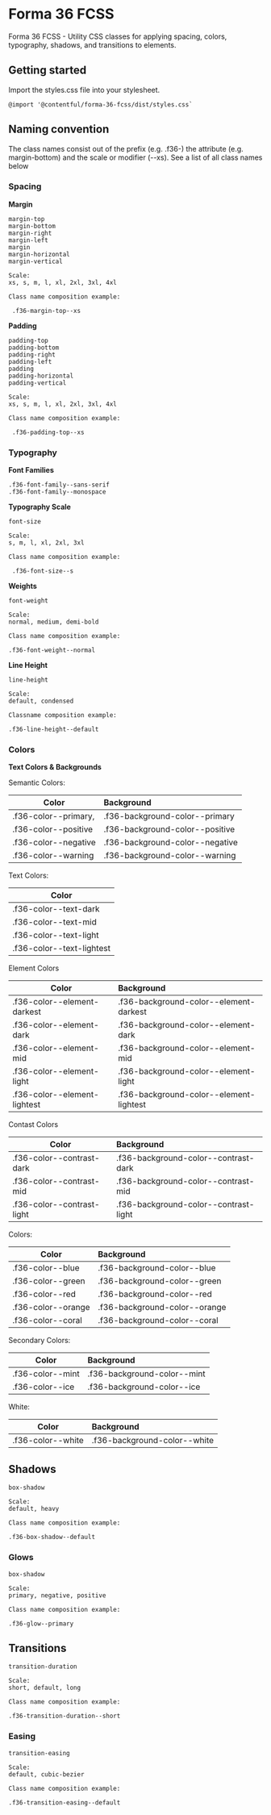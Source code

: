 # Forma 36 FCSS

Forma 36 FCSS - Utility CSS classes for applying spacing, colors, typography, shadows, and transitions to elements.

## Getting started

Import the styles.css file into your stylesheet.

```
@import '@contentful/forma-36-fcss/dist/styles.css`
```

## Naming convention

The class names consist out of the prefix (e.g. .f36-) the attribute (e.g. margin-bottom) and the scale or modifier (--xs).
See a list of all class names below

### Spacing

**Margin**

```
margin-top
margin-bottom
margin-right
margin-left
margin
margin-horizontal
margin-vertical

Scale:
xs, s, m, l, xl, 2xl, 3xl, 4xl

Class name composition example:

 .f36-margin-top--xs
```

**Padding**

```
padding-top
padding-bottom
padding-right
padding-left
padding
padding-horizontal
padding-vertical

Scale:
xs, s, m, l, xl, 2xl, 3xl, 4xl

Class name composition example:

 .f36-padding-top--xs
```

### Typography

**Font Families**

```
.f36-font-family--sans-serif
.f36-font-family--monospace
```

**Typography Scale**

```
font-size

Scale:
s, m, l, xl, 2xl, 3xl

Class name composition example:

 .f36-font-size--s
```

**Weights**

```
font-weight

Scale:
normal, medium, demi-bold

Class name composition example:

.f36-font-weight--normal
```

**Line Height**

```
line-height

Scale:
default, condensed

Classname composition example:

.f36-line-height--default
```

### Colors

**Text Colors & Backgrounds**

Semantic Colors:

| Color                | Background                      |
| -------------------- | :------------------------------ |
| .f36-color--primary, | .f36-background-color--primary  |
| .f36-color--positive | .f36-background-color--positive |
| .f36-color--negative | .f36-background-color--negative |
| .f36-color--warning  | .f36-background-color--warning  |

Text Colors:

| Color                     |
| ------------------------- |
| .f36-color--text-dark     |
| .f36-color--text-mid      |
| .f36-color--text-light    |
| .f36-color--text-lightest |

Element Colors

| Color                        | Background                              |
| ---------------------------- | :-------------------------------------- |
| .f36-color--element-darkest  | .f36-background-color--element-darkest  |
| .f36-color--element-dark     | .f36-background-color--element-dark     |
| .f36-color--element-mid      | .f36-background-color--element-mid      |
| .f36-color--element-light    | .f36-background-color--element-light    |
| .f36-color--element-lightest | .f36-background-color--element-lightest |

Contast Colors

| Color                      | Background                            |
| -------------------------- | :------------------------------------ |
| .f36-color--contrast-dark  | .f36-background-color--contrast-dark  |
| .f36-color--contrast-mid   | .f36-background-color--contrast-mid   |
| .f36-color--contrast-light | .f36-background-color--contrast-light |

Colors:

| Color              | Background                    |
| ------------------ | :---------------------------- |
| .f36-color--blue   | .f36-background-color--blue   |
| .f36-color--green  | .f36-background-color--green  |
| .f36-color--red    | .f36-background-color--red    |
| .f36-color--orange | .f36-background-color--orange |
| .f36-color--coral  | .f36-background-color--coral  |

Secondary Colors:

| Color            | Background                  |
| ---------------- | :-------------------------- |
| .f36-color--mint | .f36-background-color--mint |
| .f36-color--ice  | .f36-background-color--ice  |

White:

| Color             | Background                   |
| ----------------- | :--------------------------- |
| .f36-color--white | .f36-background-color--white |

## Shadows

```
box-shadow

Scale:
default, heavy

Class name composition example:

.f36-box-shadow--default
```

### Glows

```
box-shadow

Scale:
primary, negative, positive

Class name composition example:

.f36-glow--primary
```

## Transitions

```
transition-duration

Scale:
short, default, long

Class name composition example:

.f36-transition-duration--short
```

### Easing

```
transition-easing

Scale:
default, cubic-bezier

Class name composition example:

.f36-transition-easing--default
```
